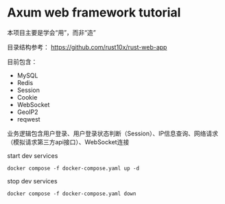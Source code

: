 # Axum web framework tutorial

本项目主要是学会“用”，而非“造”


目录结构参考： https://github.com/rust10x/rust-web-app


目前包含：
* MySQL
* Redis
* Session
* Cookie
* WebSocket
* GeoIP2
* reqwest


业务逻辑包含用户登录、用户登录状态判断（Session）、IP信息查询、网络请求（模拟请求第三方api接口）、WebSocket连接


start dev services
```shell
docker compose -f docker-compose.yaml up -d
```

stop dev services

```shell
docker compose -f docker-compose.yaml down
```